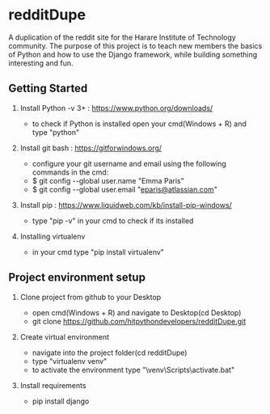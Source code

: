 # redditDupe
A duplication of the reddit site for the Harare Institute of Technology community. The purpose of this project is to teach new members the basics of Python and how to use the Django framework, while building something interesting and fun.

## Getting Started
1. Install Python -v 3+ : https://www.python.org/downloads/
   - to check if Python is installed open your cmd(Windows + R) and type "python"
  
2. Install git bash : https://gitforwindows.org/
   - configure your git username and email using the following commands in the cmd:
   - $ git config --global user.name "Emma Paris"
   - $ git config --global user.email "eparis@atlassian.com"
    
3. Install pip : https://www.liquidweb.com/kb/install-pip-windows/
   - type "pip -v" in your cmd to check if its installed
4. Installing virtualenv
   - in your cmd type "pip install virtualenv"


## Project environment setup
1. Clone project from github to your Desktop
    - open cmd(Windows + R) and navigate to Desktop(cd Desktop)
   - git clone https://github.com/hitpythondevelopers/redditDupe.git
  
2. Create virtual environment
   - navigate into the project folder(cd redditDupe)
   - type "virtualenv venv"
   - to activate the environment type "\venv\Scripts\activate.bat"
  
3. Install requirements
   - pip install django




